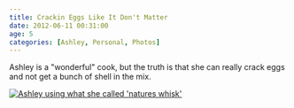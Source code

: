 ```yaml
---
title: Crackin Eggs Like It Don't Matter
date: 2012-06-11 00:31:00
age: 5
categories: [Ashley, Personal, Photos]
---
```

Ashley is a "wonderful" cook, but the truth is that she can really crack eggs and not get a bunch of shell in the mix.

[<img src="https://lh3.googleusercontent.com/b57a8C0xD_acXPiV1SX6w9RQee1yb_AqwIxNGOCJSMrtFzQdaocXzjRaB5WpNY2Sc7DSqelbJ-0dHl664LtCuWKg1Zg0-6flFFfbd5Qi_gdNaM8cgbUnJzfaClZZ7wFj5sQsHCQN3BfEGmv5kx6dROHcxzTH6hipbsEIXTLAV7Zo5CYZW1YB-Mm-HUM2xhptnRwmdL4dsOFTqkzJhQkatOK1ltol6uX7SuNs64sVDBYH9l0v4XMi9suyDolpoiJ5i7fkmcaBIqYM6SedWRqU07c9lalhewYl-I7IdoT94VkGzasHcVtwX4Yw7KrEz96LCunz7KjGDXouRHvoeoNoghGhtWIdejik-DiwtAIoAXsJKQvBgEjJyzH5qqL4xYOBPp4kPpM5BlNAdmk5k6IjmFuVB3Z-tkvLNszKHNac7I2nzY9rG4WuGqVNnAnPqJiDGGMeF55qUBx-ZOOyLVSVQ8j90ktaQzjJsrpbi53pMWvVMSl_y7LptXnJjgC_gqLzf-g8xLvxr4fAxq-J_clkFfFGZPkmCiAIEbHcTuFQb0ZQkEyROZge4V82sFg83xRbtMbJo0ZO4vMcoyCOQTetDuE9je8fbzXNOFwzAVmZArt8B_z3KaPboeg_B-Ed67bxOEG2rr0ZHEKw6bwO66FyRLiP=w734-h548-no" alt="Ashley using what she called 'natures whisk'" class="wyseguys-album"/>](https://photos.google.com/album/AF1QipMSbeGhz3JzegsRdydfCFPUFBMZ0NmzXjD1tPdX)
